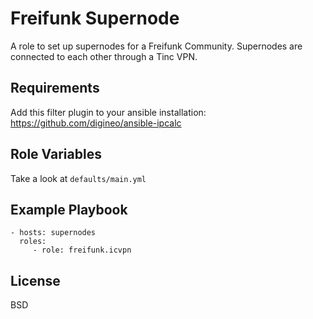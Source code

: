 Freifunk Supernode
===============

A role to set up supernodes for a Freifunk Community.
Supernodes are connected to each other through a Tinc VPN.

Requirements
------------

Add this filter plugin to your ansible installation:
https://github.com/digineo/ansible-ipcalc

Role Variables
--------------

Take a look at `defaults/main.yml`

Example Playbook
----------------

    - hosts: supernodes
      roles:
         - role: freifunk.icvpn

License
-------

BSD

